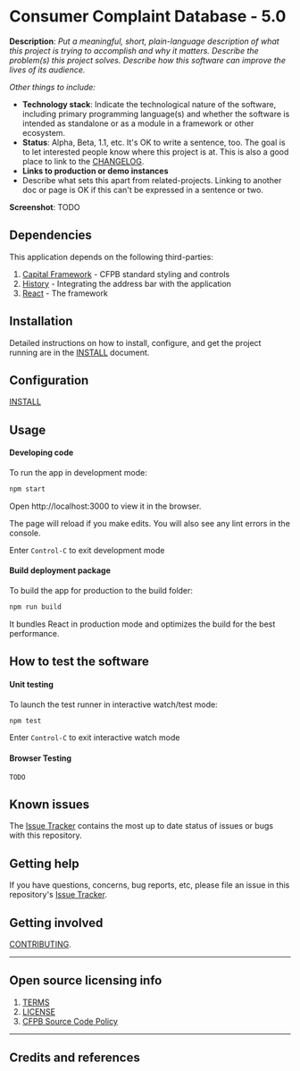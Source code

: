 # Consumer Complaint Database - 5.0

**Description**:  _Put a meaningful, short, plain-language description of what
this project is trying to accomplish and why it matters.
Describe the problem(s) this project solves.
Describe how this software can improve the lives of its audience._

_Other things to include:_

  - **Technology stack**: Indicate the technological nature of the software, including primary programming language(s) and whether the software is intended as standalone or as a module in a framework or other ecosystem.
  - **Status**:  Alpha, Beta, 1.1, etc. It's OK to write a sentence, too. The goal is to let interested people know where this project is at. This is also a good place to link to the [CHANGELOG](CHANGELOG.md).
  - **Links to production or demo instances**
  - Describe what sets this apart from related-projects. Linking to another doc or page is OK if this can't be expressed in a sentence or two.


**Screenshot**: 
TODO

## Dependencies

This application depends on the following third-parties:

1. [Capital Framework](https://cfpb.github.io/capital-framework/) - CFPB standard styling and controls
1. [History](https://github.com/reacttraining/history) - Integrating the address bar with the application
1. [React](https://facebook.github.io/react/) - The framework


## Installation

Detailed instructions on how to install, configure, and get the project running
are in the [INSTALL](INSTALL.md) document.

## Configuration

[INSTALL](INSTALL.md#Configuring)

## Usage

#### Developing code
To run the app in development mode:

```bash
npm start
```

Open http://localhost:3000 to view it in the browser.

The page will reload if you make edits.
You will also see any lint errors in the console.

Enter `Control-C` to exit development mode

#### Build deployment package
To build the app for production to the build folder:

```bash
npm run build
```

It bundles React in production mode and optimizes the build for the
best performance.

## How to test the software

#### Unit testing
To launch the test runner in interactive watch/test mode:

```bash
npm test
```

Enter `Control-C` to exit interactive watch mode

#### Browser Testing

`TODO`

## Known issues

The [Issue Tracker](https://github.com/cfpb/ccdb5-ui/issues) contains the most
up to date status of issues or bugs with this repository.

## Getting help

If you have questions, concerns, bug reports, etc, please file an issue in this
repository's [Issue Tracker](https://github.com/cfpb/ccdb5-ui/issues).

## Getting involved

[CONTRIBUTING](CONTRIBUTING.md).

----

## Open source licensing info
1. [TERMS](TERMS.md)
2. [LICENSE](LICENSE)
3. [CFPB Source Code Policy](https://github.com/cfpb/source-code-policy/)


----

## Credits and references

